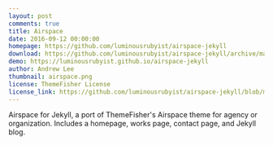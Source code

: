 ```yaml
---
layout: post
comments: true
title: Airspace
date: 2016-09-12 00:00:00
homepage: https://github.com/luminousrubyist/airspace-jekyll
download: https://github.com/luminousrubyist/airspace-jekyll/archive/master.zip
demo: https://luminousrubyist.github.io/airspace-jekyll
author: Andrew Lee
thumbnail: airspace.png
license: ThemeFisher License
license_link: https://github.com/luminousrubyist/airspace-jekyll/blob/master/LICENSE.md
---
```


Airspace for Jekyll, a port of ThemeFisher's Airspace theme for agency or organization.
Includes a homepage, works page, contact page, and Jekyll blog.
